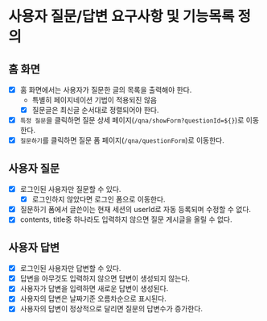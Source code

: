 # 사용자 질문/답변 요구사항 및 기능목록 정의

## 홈 화면
- [x] 홈 화면에서는 사용자가 질문한 글의 목록을 출력해야 한다.
  - 특별히 페이지네이션 기법이 적용되진 않음
  - [x] 질문글은 최신글 순서대로 정렬되어야 한다.
- [x] `특정 질문`을 클릭하면 질문 상세 페이지(`/qna/showForm?questionId=${}`)로 이동한다.
- [x] `질문하기`를 클릭하면 질문 폼 페이지(`/qna/questionForm`)로 이동한다.

## 사용자 질문
- [x] 로그인된 사용자만 질문할 수 있다.
  - [x] 로그인하지 않았다면 로그인 폼으로 이동한다.
- [x] 질문하기 폼에서 글쓴이는 현재 세션의 userId로 자동 등록되며 수정할 수 없다.
- [x] contents, title중 하나라도 입력하지 않으면 질문 게시글을 올릴 수 없다.

## 사용자 답변
- [x] 로그인된 사용자만 답변할 수 있다.
- [x] 답변을 아무것도 입력하지 않으면 답변이 생성되지 않는다.
- [x] 사용자가 답변을 입력하면 새로운 답변이 생성된다.
- [x] 사용자의 답변은 날짜기준 오름차순으로 표시된다.
- [x] 사용자의 답변이 정상적으로 달리면 질문의 답변수가 증가한다.